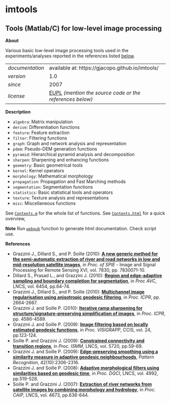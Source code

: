 imtools
=======

Tools (Matlab/C) for low-level image processing
---

**About**

Various basic low-level image processing tools used in the experiments/analyses reported in the references listed [below](References).

<table align="center">
    <tr> <td align="left"><i>documentation</i></td> <td align="left">available at: https://gjacopo.github.io/imtools/</td> </tr> 
    <tr> <td align="left"><i>version</i></td> <td align="left">1.0</td> </tr> 
    <tr> <td align="left"><i>since</i></td> <td align="left">2007</td> </tr> 
    <tr> <td align="left"><i>license</i></td> <td align="left"><a href="https://joinup.ec.europa.eu/sites/default/files/eupl1.1.-licence-en_0.pdfEUPL">EUPL</a>  <i>(mention the source code or the references below)</i> </td> </tr> 
</table>

**Description**

* `algebra`:  Matrix manipulation
* `derive`:  Differentiation functions
* `feature`:  Feature extraction
* `filter`:  Filtering functions
* `graph`:  Graph and network analysis and representation
* `pdem`:  Pseudo-DEM generation functions
* `pyramid`:  Hierarchical pyramid analysis and decomposition		
* `sharpen`:  Sharpening and enhancing functions		 
* `geometry`:  Basic geometrical tools 	
* `kernel`:  Kernel operators
* `morphology`:  Mathematical morphology
* `propagation`:  Propagation and Fast Marching methods
* `segmentation`:  Segmentation functions	
* `statistics`:  Basic statistical tools and operators
* `texture`:  Texture analysis and representations		
* `misc`:  Miscellaneous functions		

See [`Contents.m`](Contents.m) for the whole list of functions. See [`Contents.html`](https://gjacopo.github.io/imtools/Contents.html) for a quick overview, 

**Note** 
Run [`webpub`](https://gjacopo.github.io/imtools/misc/webpub.html) function to generate html documentation. Check script use.

**<a name="References"></a>References** 

* Grazzini J., Dillard S., and P. Soille (2010): [**A new generic method for the semi-automatic extraction of river and road networks in low and mid-resolution satellite images**](http://spiedigitallibrary.org/proceedings/resource/2/psisdg/7830/1/783007_1), in _Proc. of SPIE_ - Image and Signal Processing for Remote Sensing XVI, vol. 7830, pp. 7830071-10.
* Dillard S., Prasad L., and Grazzini J. (2010): [**Region and edge-adaptive sampling and boundary completion for segmentation**](http://link.springer.com/chapter/10.1007/978-3-642-17274-8_7), in _Proc AVC_, LNCS, vol. 6454, pp.64-74.
* Grazzini J., Dillard S., and P. Soille (2010): [**Multichannel image regularisation using anisotropic geodesic filtering**](http://ieeexplore.ieee.org/xpls/abs_all.jsp?arnumber=5596008&tag=1), in _Proc. ICPR_, pp. 2664-2667.
* Grazzini J. and Soille P. (2010): [**Iterative ramp sharpening for structure/signature-preserving simplification of images**](http://ieeexplore.ieee.org/xpls/abs_all.jsp?arnumber=5597348), in _Proc. ICPR_, pp. 4586-4589.
* Grazzini J.  and Soille P. (2009): [**Image filtering based on locally estimated geodesic functions**](http://www.springerlink.com/content/v264v11754004500), in _Proc. VISIGRAPP_, CCIS, vol. 24, pp.123-124.
* Soille P. and Grazzini J. (2009): [**Constrained connectivity and transition regions**](http://www.springerlink.com/content/g6h8mk8447041532/), in _Proc. ISMM_, LNCS, vol. 5720, pp.59-69.
* Grazzini J. and Soille P. (2009): [**Edge-preserving smoothing using a similarity measure in adaptive geodesic neighbourhoods**](http://www.sciencedirect.com/science/article/pii/S003132030800469X), _Pattern Recognition_, 42(10):2306-2316.
* Grazzini J.  and Soille P. (2008): [**Adaptive morphological filters using similarities based on geodesic time**](http://www.springerlink.com/content/f6v62233xqkklq72), in _Proc. DGCI_, LNCS, vol. 4992, pp.519-528.
* Soille P. and Grazzini J. (2007): [**Extraction of river networks from satellite images by combining morphology and hydrology**](http://www.springerlink.com/content/7323nx6774021077), in _Proc. CAIP_, LNCS, vol. 4673, pp.636-644.
